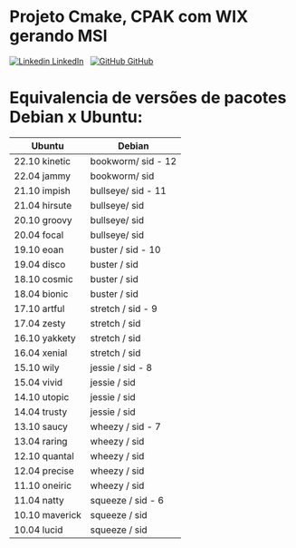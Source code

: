 # Projeto Cmake, CPAK com WIX gerando MSI

[![Linkedin](https://i.stack.imgur.com/gVE0j.png) LinkedIn](https://www.linkedin.com/in/miguel-penteado-760486a9/)
&nbsp;
[![GitHub](https://i.stack.imgur.com/tskMh.png) GitHub](https://github.com/miguel7penteado)


# Equivalencia de versões de pacotes Debian x Ubuntu:

| Ubuntu         | Debian             |
|----------------|--------------------|
| 22.10 kinetic  | bookworm/ sid - 12 |
| 22.04 jammy    | bookworm/ sid      |
| 21.10 impish   | bullseye/ sid - 11 |
| 21.04 hirsute  | bullseye/ sid      |
| 20.10 groovy   | bullseye/ sid      |
| 20.04 focal    | bullseye/ sid      |
| 19.10 eoan     | buster / sid - 10  |
| 19.04 disco    | buster / sid       |
| 18.10 cosmic   | buster / sid       |
| 18.04 bionic   | buster / sid       |
| 17.10 artful   | stretch / sid - 9  |
| 17.04 zesty    | stretch / sid      |
| 16.10 yakkety  | stretch / sid      |
| 16.04 xenial   | stretch / sid      |
| 15.10 wily     | jessie / sid - 8   |
| 15.04 vivid    | jessie / sid       |
| 14.10 utopic   | jessie / sid       |
| 14.04 trusty   | jessie / sid       |
| 13.10 saucy    | wheezy / sid - 7   |
| 13.04 raring   | wheezy / sid       |
| 12.10 quantal  | wheezy / sid       |
| 12.04 precise  | wheezy / sid       |
| 11.10 oneiric  | wheezy / sid       |
| 11.04 natty    | squeeze / sid - 6  |
| 10.10 maverick | squeeze / sid      |
| 10.04 lucid    | squeeze / sid      |

